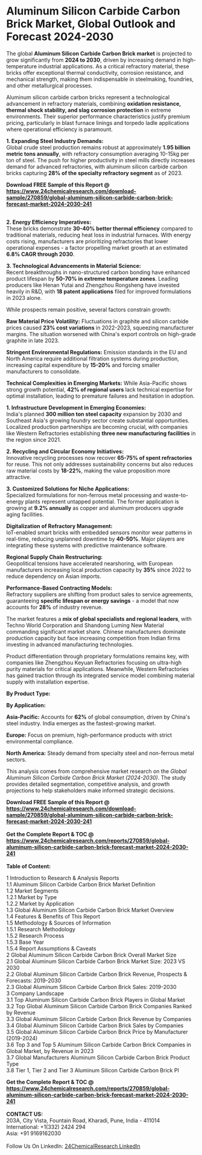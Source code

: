 <h1>Aluminum Silicon Carbide Carbon Brick Market, Global Outlook and Forecast 2024-2030</h1><p>The global <strong>Aluminum Silicon Carbide Carbon Brick market</strong> is projected to grow significantly from <strong>2024 to 2030</strong>, driven by increasing demand in high-temperature industrial applications. As a critical refractory material, these bricks offer exceptional thermal conductivity, corrosion resistance, and mechanical strength, making them indispensable in steelmaking, foundries, and other metallurgical processes.</p><p>Aluminum silicon carbide carbon bricks represent a technological advancement in refractory materials, combining <strong>oxidation resistance, thermal shock stability, and slag corrosion protection</strong> in extreme environments. Their superior performance characteristics justify premium pricing, particularly in blast furnace linings and torpedo ladle applications where operational efficiency is paramount.</p><p><strong>1. Expanding Steel Industry Demands:</strong><br>
Global crude steel production remains robust at approximately <strong>1.95 billion metric tons annually</strong>, with refractory consumption averaging 10-15kg per ton of steel. The push for higher productivity in steel mills directly increases demand for advanced refractories, with aluminum silicon carbide carbon bricks capturing <strong>28% of the specialty refractory segment</strong> as of 2023.</p><div><b>Download FREE Sample of this Report @ 
            <a href="https://www.24chemicalresearch.com/download-sample/270859/global-aluminum-silicon-carbide-carbon-brick-forecast-market-2024-2030-241">
            https://www.24chemicalresearch.com/download-sample/270859/global-aluminum-silicon-carbide-carbon-brick-forecast-market-2024-2030-241</a></b></div><br><p><strong>2. Energy Efficiency Imperatives:</strong><br>
These bricks demonstrate <strong>30-40% better thermal efficiency</strong> compared to traditional materials, reducing heat loss in industrial furnaces. With energy costs rising, manufacturers are prioritizing refractories that lower operational expenses - a factor propelling market growth at an estimated <strong>6.8% CAGR through 2030</strong>.</p><p><strong>3. Technological Advancements in Material Science:</strong><br>
Recent breakthroughs in nano-structured carbon bonding have enhanced product lifespan by <strong>50-70% in extreme temperature zones</strong>. Leading producers like Henan Yutai and Zhengzhou Rongsheng have invested heavily in R&amp;D, with <strong>18 patent applications</strong> filed for improved formulations in 2023 alone.</p><p>While prospects remain positive, several factors constrain growth:</p><p><strong>Raw Material Price Volatility:</strong> Fluctuations in graphite and silicon carbide prices caused <strong>23% cost variations</strong> in 2022-2023, squeezing manufacturer margins. The situation worsened with China's export controls on high-grade graphite in late 2023.</p><p><strong>Stringent Environmental Regulations:</strong> Emission standards in the EU and North America require additional filtration systems during production, increasing capital expenditure by <strong>15-20%</strong> and forcing smaller manufacturers to consolidate.</p><p><strong>Technical Complexities in Emerging Markets:</strong> While Asia-Pacific shows strong growth potential, <strong>42% of regional users</strong> lack technical expertise for optimal installation, leading to premature failures and hesitation in adoption.</p><p><strong>1. Infrastructure Development in Emerging Economies:</strong><br>
India's planned <strong>300 million ton steel capacity</strong> expansion by 2030 and Southeast Asia's growing foundry sector create substantial opportunities. Localized production partnerships are becoming crucial, with companies like Western Refractories establishing <strong>three new manufacturing facilities</strong> in the region since 2021.</p><p><strong>2. Recycling and Circular Economy Initiatives:</strong><br>
Innovative recycling processes now recover <strong>65-75% of spent refractories</strong> for reuse. This not only addresses sustainability concerns but also reduces raw material costs by <strong>18-22%</strong>, making the value proposition more attractive.</p><p><strong>3. Customized Solutions for Niche Applications:</strong><br>
Specialized formulations for non-ferrous metal processing and waste-to-energy plants represent untapped potential. The former application is growing at <strong>9.2% annually</strong> as copper and aluminum producers upgrade aging facilities.</p><p><strong>Digitalization of Refractory Management:</strong><br>
	IoT-enabled smart bricks with embedded sensors monitor wear patterns in real-time, reducing unplanned downtime by <strong>40-50%</strong>. Major players are integrating these systems with predictive maintenance software.</p><p><strong>Regional Supply Chain Restructuring:</strong><br>
	Geopolitical tensions have accelerated nearshoring, with European manufacturers increasing local production capacity by <strong>35%</strong> since 2022 to reduce dependency on Asian imports.</p><p><strong>Performance-Based Contracting Models:</strong><br>
	Refractory suppliers are shifting from product sales to service agreements, guaranteeing <strong>specific lifespan or energy savings</strong> - a model that now accounts for <strong>28%</strong> of industry revenue.</p><p>The market features a <strong>mix of global specialists and regional leaders</strong>, with Techno World Corporation and Shandong Luming New Material commanding significant market share. Chinese manufacturers dominate production capacity but face increasing competition from Indian firms investing in advanced manufacturing technologies.</p><p>Product differentiation through proprietary formulations remains key, with companies like Zhengzhou Keyuan Refractories focusing on ultra-high purity materials for critical applications. Meanwhile, Western Refractories has gained traction through its integrated service model combining material supply with installation expertise.</p><p><strong>By Product Type:</strong></p><p><strong>By Application:</strong></p><p><strong>Asia-Pacific:</strong> Accounts for <strong>62%</strong> of global consumption, driven by China's steel industry. India emerges as the fastest-growing market.</p><p><strong>Europe:</strong> Focus on premium, high-performance products with strict environmental compliance.</p><p><strong>North America:</strong> Steady demand from specialty steel and non-ferrous metal sectors.</p><p>This analysis comes from comprehensive market research on the <em>Global Aluminum Silicon Carbide Carbon Brick Market (2024-2030)</em>. The study provides detailed segmentation, competitive analysis, and growth projections to help stakeholders make informed strategic decisions.</p><div><b>Download FREE Sample of this Report @ 
            <a href="https://www.24chemicalresearch.com/download-sample/270859/global-aluminum-silicon-carbide-carbon-brick-forecast-market-2024-2030-241">
            https://www.24chemicalresearch.com/download-sample/270859/global-aluminum-silicon-carbide-carbon-brick-forecast-market-2024-2030-241</a></b></div><br><div><b>Get the Complete Report & TOC @ 
            <a href="https://www.24chemicalresearch.com/reports/270859/global-aluminum-silicon-carbide-carbon-brick-forecast-market-2024-2030-241">
            https://www.24chemicalresearch.com/reports/270859/global-aluminum-silicon-carbide-carbon-brick-forecast-market-2024-2030-241</a></b></div><br>
            <b>Table of Content:</b><p>1 Introduction to Research & Analysis Reports<br />
    1.1 Aluminum Silicon Carbide Carbon Brick Market Definition<br />
    1.2 Market Segments<br />
        1.2.1 Market by Type<br />
        1.2.2 Market by Application<br />
    1.3 Global Aluminum Silicon Carbide Carbon Brick Market Overview<br />
    1.4 Features & Benefits of This Report<br />
    1.5 Methodology & Sources of Information<br />
        1.5.1 Research Methodology<br />
        1.5.2 Research Process<br />
        1.5.3 Base Year<br />
        1.5.4 Report Assumptions & Caveats<br />
2 Global Aluminum Silicon Carbide Carbon Brick Overall Market Size<br />
    2.1 Global Aluminum Silicon Carbide Carbon Brick Market Size: 2023 VS 2030<br />
    2.2 Global Aluminum Silicon Carbide Carbon Brick Revenue, Prospects & Forecasts: 2019-2030<br />
    2.3 Global Aluminum Silicon Carbide Carbon Brick Sales: 2019-2030<br />
3 Company Landscape<br />
    3.1 Top Aluminum Silicon Carbide Carbon Brick Players in Global Market<br />
    3.2 Top Global Aluminum Silicon Carbide Carbon Brick Companies Ranked by Revenue<br />
    3.3 Global Aluminum Silicon Carbide Carbon Brick Revenue by Companies<br />
    3.4 Global Aluminum Silicon Carbide Carbon Brick Sales by Companies<br />
    3.5 Global Aluminum Silicon Carbide Carbon Brick Price by Manufacturer (2019-2024)<br />
    3.6 Top 3 and Top 5 Aluminum Silicon Carbide Carbon Brick Companies in Global Market, by Revenue in 2023<br />
    3.7 Global Manufacturers Aluminum Silicon Carbide Carbon Brick Product Type<br />
    3.8 Tier 1, Tier 2 and Tier 3 Aluminum Silicon Carbide Carbon Brick Pl</p><div><b>Get the Complete Report & TOC @ 
            <a href="https://www.24chemicalresearch.com/reports/270859/global-aluminum-silicon-carbide-carbon-brick-forecast-market-2024-2030-241">
            https://www.24chemicalresearch.com/reports/270859/global-aluminum-silicon-carbide-carbon-brick-forecast-market-2024-2030-241</a></b></div><br><b>CONTACT US:</b><br>
            203A, City Vista, Fountain Road, Kharadi, Pune, India - 411014<br>
            International: +1(332) 2424 294<br>
            Asia: +91 9169162030 <br><br>
            Follow Us On LinkedIn: <a href="https://www.linkedin.com/company/24chemicalresearch/">24ChemicalResearch LinkedIn</a>